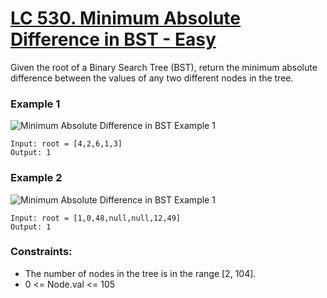 # [LC 530. Minimum Absolute Difference in BST - Easy](https://leetcode.com/problems/minimum-absolute-difference-in-bst/description/)

Given the root of a Binary Search Tree (BST), return the minimum absolute difference between the values of any two different nodes in the tree. 

### Example 1

![Minimum Absolute Difference in BST Example 1](https://assets.leetcode.com/uploads/2021/02/05/bst1.jpg)  

```
Input: root = [4,2,6,1,3]
Output: 1
```

### Example 2

![Minimum Absolute Difference in BST Example 1](https://assets.leetcode.com/uploads/2021/02/05/bst2.jpg)  

```
Input: root = [1,0,48,null,null,12,49]
Output: 1
```


### Constraints:

- The number of nodes in the tree is in the range [2, 104].
- 0 <= Node.val <= 105